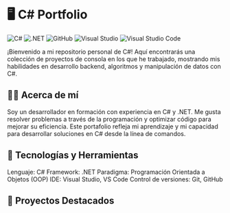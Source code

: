 # 🖥️ C# Portfolio
![C#](https://img.shields.io/badge/C%23-239120?style=for-the-badge&logo=c-sharp&logoColor=white)
![.NET](https://img.shields.io/badge/.NET-512BD4?style=for-the-badge&logo=dotnet&logoColor=white)
![GitHub](https://img.shields.io/badge/github-%23121011.svg?style=for-the-badge&logo=github&logoColor=white)
![Visual Studio](https://img.shields.io/badge/Visual%20Studio-5C2D91?style=for-the-badge&logo=visual-studio&logoColor=white)
![Visual Studio Code](https://img.shields.io/badge/Visual%20Studio%20Code-0078d7.svg?style=for-the-badge&logo=visual-studio-code&logoColor=white)

¡Bienvenido a mi repositorio personal de C#! Aquí encontrarás una colección de proyectos de consola en los que he trabajado, mostrando mis habilidades en desarrollo backend, algoritmos y manipulación de datos con C#.

## 🧑‍💻 Acerca de mí
Soy un desarrollador en formación con experiencia en C# y .NET. Me gusta resolver problemas a través de la programación y optimizar código para mejorar su eficiencia. Este portafolio refleja mi aprendizaje y mi capacidad para desarrollar soluciones en C# desde la línea de comandos.

## 🔧 Tecnologías y Herramientas
Lenguaje: C#
Framework: .NET
Paradigma: Programación Orientada a Objetos (OOP)
IDE: Visual Studio, VS Code
Control de versiones: Git, GitHub

## 🚀 Proyectos Destacados
